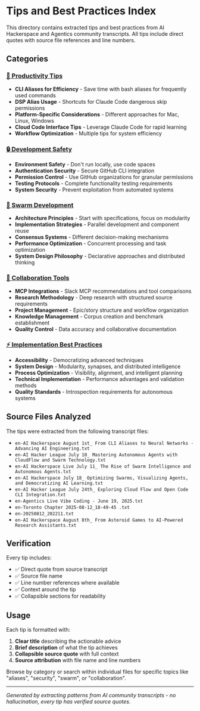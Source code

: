 # Tips and Best Practices Index

This directory contains extracted tips and best practices from AI Hackerspace and Agentics community transcripts. All tips include direct quotes with source file references and line numbers.

## Categories

### [🚀 Productivity Tips](productivity-tips.md)
- **CLI Aliases for Efficiency** - Save time with bash aliases for frequently used commands
- **DSP Alias Usage** - Shortcuts for Claude Code dangerous skip permissions
- **Platform-Specific Considerations** - Different approaches for Mac, Linux, Windows
- **Cloud Code Interface Tips** - Leverage Claude Code for rapid learning
- **Workflow Optimization** - Multiple tips for system efficiency

### [🔒 Development Safety](development-safety.md)
- **Environment Safety** - Don't run locally, use code spaces
- **Authentication Security** - Secure GitHub CLI integration
- **Permission Control** - Use GitHub organizations for granular permissions
- **Testing Protocols** - Complete functionality testing requirements
- **System Security** - Prevent exploitation from automated systems

### [🤖 Swarm Development](swarm-development.md)
- **Architecture Principles** - Start with specifications, focus on modularity
- **Implementation Strategies** - Parallel development and component reuse
- **Consensus Systems** - Different decision-making mechanisms
- **Performance Optimization** - Concurrent processing and task optimization
- **System Design Philosophy** - Declarative approaches and distributed thinking

### [🤝 Collaboration Tools](collaboration-tools.md)
- **MCP Integrations** - Slack MCP recommendations and tool comparisons
- **Research Methodology** - Deep research with structured source requirements
- **Project Management** - Epic/story structure and workflow organization
- **Knowledge Management** - Corpus creation and benchmark establishment
- **Quality Control** - Data accuracy and collaborative documentation

### [⚡ Implementation Best Practices](implementation-best-practices.md)
- **Accessibility** - Democratizing advanced techniques
- **System Design** - Modularity, synapses, and distributed intelligence
- **Process Optimization** - Visibility, alignment, and intelligent planning
- **Technical Implementation** - Performance advantages and validation methods
- **Quality Standards** - Introspection requirements for autonomous systems

## Source Files Analyzed

The tips were extracted from the following transcript files:
- `en-AI Hackerspace August 1st_ From CLI Aliases to Neural Networks - Advancing AI Engineering.txt`
- `en-AI Hacker League July 10_ Mastering Autonomous Agents with CloudFlow and Swarm Technology.txt`
- `en-AI Hackerspace Live July 11_ The Rise of Swarm Intelligence and Autonomous Agents.txt`
- `en-AI Hackerspace July 18_ Optimizing Swarms, Visualizing Agents, and Democratizing AI Learning.txt`
- `en-AI Hacker League July 24th_ Exploring Cloud Flow and Open Code CLI Integration.txt`
- `en-Agentics Live Vibe Coding - June 19, 2025.txt`
- `en-Toronto Chapter 2025-08-12_18-49-45 .txt`
- `en-20250812_202211.txt`
- `en-AI Hackerspace August 8th_ From Asteroid Games to AI-Powered Research Assistants.txt`

## Verification

Every tip includes:
- ✅ Direct quote from source transcript
- ✅ Source file name
- ✅ Line number references where available
- ✅ Context around the tip
- ✅ Collapsible sections for readability

## Usage

Each tip is formatted with:
1. **Clear title** describing the actionable advice
2. **Brief description** of what the tip achieves
3. **Collapsible source quote** with full context
4. **Source attribution** with file name and line numbers

Browse by category or search within individual files for specific topics like "aliases", "security", "swarm", or "collaboration".

---

*Generated by extracting patterns from AI community transcripts - no hallucination, every tip has verified source quotes.*